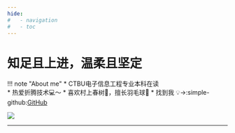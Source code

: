 ```yaml
---
hide:
#   - navigation
#   - toc
---
```


# 知足且上进，温柔且坚定
!!! note "About me"
    * CTBU电子信息工程专业本科在读  
    * 热爱折腾技术💻～
    * 喜欢村上春树📖，擅长羽毛球🏸️
    * 找到我 &#x1F4A1;→:simple-github:[GitHub](https://github.com/Wcowin"GitHub")
 
![](https://user-assets.sxlcdn.com/images/951476/Fm48yHvthNihBKjulkCq_wVdIW3K.jpeg?imageMogr2/strip/auto-orient/thumbnail/1920x9000%3E/interlace/1/format/jpeg)
***  
<!-- <font size=6>感谢我亲爱的家人们。  
我亲爱的弟弟，他正在读小学</font> -->
<!-- <iframe frameborder="no" border="0" marginwidth="0" marginheight="0" width=298 height=52 src="//music.163.com/outchain/player?type=2&id=1839403159&auto=1&height=32"></iframe> -->
<!-- <div>
     <iframe width="500" height="400" frameborder="0" src="https://cn.bing.com/maps/embed?h=400&w=500&cp=nxj59nswfbsd&lvl=16&typ=d&sty=r&src=SHELL&FORM=MBEDV8" scrolling="no">
     </iframe>
     <div style="white-space: nowrap; text-align: center; width: 500px; padding: 6px 0;">
        <a id="largeMapLink" target="_blank" href="https://cn.bing.com/maps?cp=nxj59nswfbsd&amp;sty=r&amp;lvl=16&amp;FORM=MBEDLD">查看放大的地图</a> &nbsp; | &nbsp;
        <a id="dirMapLink" target="_blank" href="https://cn.bing.com/maps/directions?cp=nxj59nswfbsd&amp;sty=r&amp;lvl=16&amp;rtp=~pos.nxj59n_swfbsd____&amp;FORM=MBEDLD">获取路线</a>
    </div>
</div> -->

